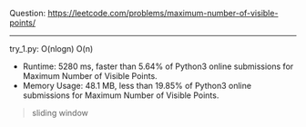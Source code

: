 Question: https://leetcode.com/problems/maximum-number-of-visible-points/

---

try_1.py: O(nlogn) O(n)

* Runtime: 5280 ms, faster than 5.64% of Python3 online submissions for Maximum Number of Visible Points.
* Memory Usage: 48.1 MB, less than 19.85% of Python3 online submissions for Maximum Number of Visible Points.

> sliding window